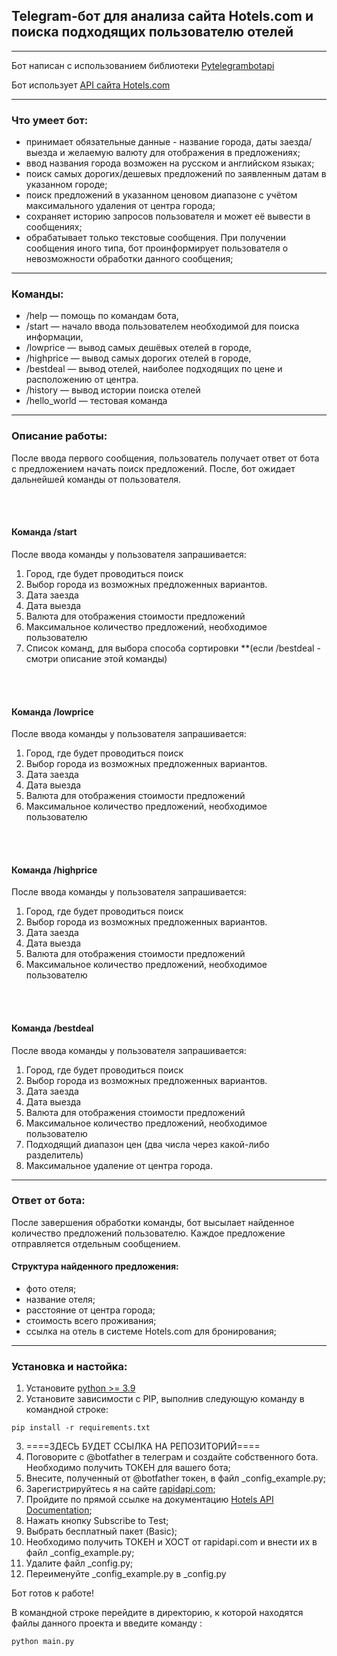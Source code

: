 ## Telegram-бот для анализа сайта Hotels.com и поиска подходящих пользователю отелей

----
Бот написан с использованием библиотеки
[Pytelegrambotapi](https://pypi.org/project/pyTelegramBotAPI/)

Бот использует [API сайта Hotels.com](https://rapidapi.com/apidojo/api/hotels4)

---
### Что умеет бот:

- принимает обязательные данные - название города, даты заезда/выезда и 
желаемую валюту для отображения в предложениях;
- ввод названия города возможен на русском и английском языках;
- поиск самых дорогих/дешевых предложений по заявленным датам 
в указанном городе;
- поиск предложений в указанном ценовом диапазоне с учётом 
максимального удаления от центра города;
- сохраняет историю запросов пользователя и может её вывести в сообщениях;
- обрабатывает только текстовые сообщения. При получении сообщения иного 
типа, бот проинформирует пользователя о невозможности обработки данного сообщения;

---
### Команды:

- /help — помощь по командам бота,
- /start — начало ввода пользователем необходимой для поиска информации,
- /lowprice — вывод самых дешёвых отелей в городе,
- /highprice — вывод самых дорогих отелей в городе,
- /bestdeal — вывод отелей, наиболее подходящих по цене и расположению от центра.
- /history — вывод истории поиска отелей
- /hello_world — тестовая команда

---
### Описание работы:
После ввода первого сообщения, пользователь получает ответ от бота с предложением
начать поиск предложений. После, бот ожидает дальнейшей команды от пользователя.

<br/><br/>
#### Команда /start
После ввода команды у пользователя запрашивается:
1. Город, где будет проводиться поиск
2. Выбор города из возможных предложенных вариантов.
3. Дата заезда
4. Дата выезда
5. Валюта для отображения стоимости предложений
6. Максимальное количество предложений, необходимое пользователю
7. Список команд, для выбора способа сортировки **(если /bestdeal - смотри описание этой команды)

<br/><br/>
#### Команда /lowprice
После ввода команды у пользователя запрашивается:
1. Город, где будет проводиться поиск
2. Выбор города из возможных предложенных вариантов.
3. Дата заезда
4. Дата выезда
5. Валюта для отображения стоимости предложений
6. Максимальное количество предложений, необходимое пользователю

<br/><br/>
#### Команда /highprice
После ввода команды у пользователя запрашивается:
1. Город, где будет проводиться поиск
2. Выбор города из возможных предложенных вариантов.
3. Дата заезда
4. Дата выезда
5. Валюта для отображения стоимости предложений
6. Максимальное количество предложений, необходимое пользователю

<br/><br/>
#### Команда /bestdeal
После ввода команды у пользователя запрашивается:
1. Город, где будет проводиться поиск
2. Выбор города из возможных предложенных вариантов.
3. Дата заезда
4. Дата выезда
5. Валюта для отображения стоимости предложений
6. Максимальное количество предложений, необходимое пользователю
7. Подходящий диапазон цен (два числа через какой-либо разделитель)
8. Максимальное удаление от центра города.




---
### Ответ от бота:
После завершения обработки команды, бот высылает найденное количество предложений
пользователю. Каждое предложение отправляется отдельным сообщением.
#### Структура найденного предложения:
- фото отеля;
- название отеля;
- расстояние от центра города;
- стоимость всего проживания;
- ссылка на отель в системе Hotels.com для бронирования;

---
### Установка и настойка:
1. Установите [python >= 3.9](https://www.python.org/downloads/)
2. Установите зависимости с PIP, выполнив следующую команду в 
командной строке:
```
pip install -r requirements.txt
```
3. ====ЗДЕСЬ БУДЕТ ССЫЛКА НА РЕПОЗИТОРИЙ====
4. Поговорите с @botfather в телеграм и создайте собственного бота.
Необходимо получить ТОКЕН для вашего бота;
5. Внесите, полученный от @botfather токен, в файл _config_example.py;
6. Зарегистрируйтесь я на сайте [rapidapi.com](rapidapi.com);
7. Пройдите по прямой ссылке на документацию [Hotels API Documentation](https://rapidapi.com/apidojo/api/hotels4/);
8. Нажать кнопку Subscribe to Test;
9. Выбрать бесплатный пакет (Basic);
10. Необходимо получить ТОКЕН и ХОСТ от rapidapi.com и внести их в 
файл _config_example.py;
11. Удалите файл _config.py;
12. Переименуйте _config_example.py в _config.py

Бот готов к работе!

В командной строке перейдите в директорию, к которой находятся 
файлы данного проекта и введите команду :
```
python main.py
```